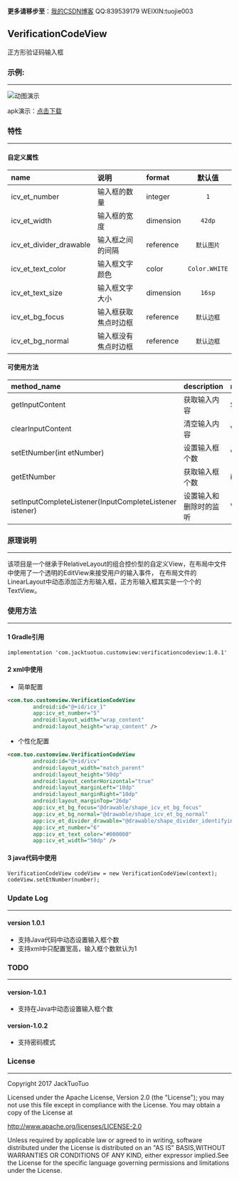 


**更多请移步至**：[我的CSDN博客](http://blog.csdn.net/qq_33553515/article/details/73344155)  QQ:839539179   WEIXIN:tuojie003　　　　


VerificationCodeView
-------------

正方形验证码输入框

### 示例:
--------
![动图演示](https://github.com/JackTuoTuo/VerificationCodeView/blob/master/GIF.gif)

apk演示：[点击下载](https://github.com/JackTuoTuo/VerificationCodeView/blob/master/app-debug.apk?raw=true) 

### 特性
--------
#### 自定义属性
|name|说明|format|默认值|
|:--|:--|:--|:--:|
|icv_et_number|输入框的数量|integer|```1```|
|icv_et_width|输入框的宽度|dimension|```42dp```|
|icv_et_divider_drawable|输入框之间的间隔|reference|```默认图片```|
|icv_et_text_color|输入框文字颜色|color|```Color.WHITE```|
|icv_et_text_size|输入框文字大小|dimension|```16sp```|
|icv_et_bg_focus|输入框获取焦点时边框|reference|```默认边框```|
|icv_et_bg_normal|输入框没有焦点时边框|reference|```默认边框```|

#### 可使用方法
|method_name|description|return_type|
|:--|:--|:--|
|getInputContent|获取输入内容|String|
|clearInputContent|清空输入内容|Void|
|setEtNumber(int etNumber)|设置输入框个数|Void|
|getEtNumber|获取输入框个数|int|
|setInputCompleteListener(InputCompleteListener istener) |设置输入和删除时的监听|Void|







### 原理说明
--------
该项目是一个继承于RelativeLayout的组合控价型的自定义View，在布局中文件中使用了一个透明的EditView来接受用户的输入事件，
在布局文件的LinearLayout中动态添加正方形输入框，正方形输入框其实是一个个的TextView。


### 使用方法
--------

#### 1 Gradle引用
``` xml
implementation 'com.jacktuotuo.customview:verificationcodeview:1.0.1'
```

#### 2 xml中使用
- 简单配置

``` xml
<com.tuo.customview.VerificationCodeView
        android:id="@+id/icv_1"
        app:icv_et_number="5"
        android:layout_width="wrap_content"
        android:layout_height="wrap_content" />
```
- 个性化配置
``` xml
<com.tuo.customview.VerificationCodeView
        android:id="@+id/icv"
        android:layout_width="match_parent"
        android:layout_height="50dp"
        android:layout_centerHorizontal="true"
        android:layout_marginLeft="10dp"
        android:layout_marginRight="10dp"
        android:layout_marginTop="26dp"
        app:icv_et_bg_focus="@drawable/shape_icv_et_bg_focus"
        app:icv_et_bg_normal="@drawable/shape_icv_et_bg_normal"
        app:icv_et_divider_drawable="@drawable/shape_divider_identifying"
        app:icv_et_number="6"
        app:icv_et_text_color="#000000"
        app:icv_et_width="50dp" />
```

#### 3 java代码中使用
``` xml
VerificationCodeView codeView = new VerificationCodeView(context);
codeView.setEtNumber(number);
```

### Update Log
--------
#### version 1.0.1
- 支持Java代码中动态设置输入框个数
- 支持xml中只配置宽高，输入框个数默认为1



### TODO
---------
#### version-1.0.1
 - 支持在Java中动态设置输入框个数
#### version-1.0.2
 - 支持密码模式


### License
---------
Copyright 2017 JackTuoTuo

Licensed under the Apache License, Version 2.0 (the "License");
you may not use this file except in compliance with the License.
You may obtain a copy of the License at

   http://www.apache.org/licenses/LICENSE-2.0

Unless required by applicable law or agreed to in writing, software
distributed under the License is distributed on an "AS IS" BASIS,WITHOUT WARRANTIES OR CONDITIONS OF ANY KIND, either expressor implied.See the License for the specific language governing permissions and limitations under the License.


